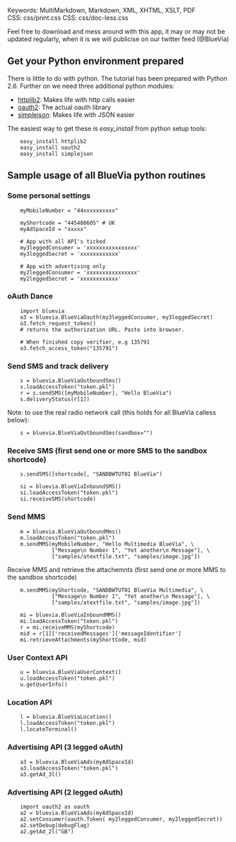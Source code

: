 Keywords:			MultiMarkdown, Markdown, XML, XHTML, XSLT, PDF   
CSS:				css/print.css
CSS:  				css/doc-less.css



Feel free to download and mess around with this app, it may or may not be updated regularly, when it is we will publicise on our twitter feed (@BlueVia)


## Get your Python environment prepared


There is little to do with python. The tutorial has been prepared with Python 2.6. Further on we need three additional python modules:

- [httplib2](http://code.google.com/p/httplib2/): Makes life with http calls easier
- [oauth2](https://github.com/simplegeo/python-oauth2): The actual oauth library
- [simplejson](http://code.google.com/p/simplejson): Makes life with JSON easier

The easiest way to get these is *easy_install*  from python setup tools:

		easy_install httplib2
		easy_install oauth2
		easy_install simplejson
	
	
## Sample usage of all BlueVia python routines


### Some personal settings

		myMobileNumber = "44xxxxxxxxxx"
	
		myShortcode = "445480605" # UK
		myAdSpaceId = "xxxxx"

		# App with all API's ticked 
		my3leggedConsumer = 'xxxxxxxxxxxxxxxx'
		my3leggedSecret = 'xxxxxxxxxxxx'

		# App with advertising only
		my2leggedConsumer = 'xxxxxxxxxxxxxxxx'
		my2leggedSecret = 'xxxxxxxxxxxx'
	
### oAuth Dance

		import bluevia
		o3 = bluevia.BlueViaOauth(my3leggedConsumer, my3leggedSecret)
		o3.fetch_request_token()
		# returns the authorization URL. Paste into browser.

		# When finished copy verifier, e.g 135791
		o3.fetch_access_token("135791")
		
### Send SMS and track delivery

		s = bluevia.BlueViaOutboundSms()
		s.loadAccessToken("token.pkl")
		r = s.sendSMS([myMobileNumber], "Hello BlueVia")
		s.deliveryStatus(r[1])

Note: to use the real radio network call (this holds for all BlueVia calless below):
		
		s = bluevia.BlueViaOutboundSms(sandbox="")

### Receive SMS (first send one or more SMS to the sandbox shortcode)

		s.sendSMS([shortcode], "SANDBWTUT01 BlueVia")

		si = bluevia.BlueViaInboundSMS()
		si.loadAccessToken("token.pkl")
		si.receiveSMS(shortcode)


### Send MMS

		m = bluevia.BlueViaOutboundMms()
		m.loadAccessToken("token.pkl")
		m.sendMMS(myMobileNumber, "Hello Multimedia BlueVia", \
				  ["Message\n Number 1", "Yet another\n Message"], \
				  ["samples/atextfile.txt", "samples/image.jpg"])

Receive MMS and retrieve the attachemnts (first send one or more MMS to the sandbox shortcode)

		m.sendMMS(myShortcode, "SANDBWTUT01 BlueVia Multimedia", \
				  ["Message\n Number 1", "Yet another\n Message"], \	
				  ["samples/atextfile.txt", "samples/image.jpg"])

		mi = bluevia.BlueViaInboundMMS()
		mi.loadAccessToken("token.pkl")
		r = mi.receiveMMS(myShortcode)
		mid = r[1]['receivedMessages']['messageIdentifier']
		mi.retrieveAttachments(myShortCode, mid)

### User Context API

		u = bluevia.BlueViaUserContext()
		u.loadAccessToken("token.pkl")
		u.getUserInfo()

### Location API

		l = bluevia.BlueViaLocation()
		l.loadAccessToken("token.pkl")
		l.locateTerminal()

### Advertising API (3 legged oAuth)

		a3 = bluevia.BlueViaAds(myAdSpaceId)
		a3.loadAccessToken("token.pkl")
		a3.getAd_3l()

### Advertising API (2 legged oAuth)

        import oauth2 as oauth
        a2 = bluevia.BlueViaAds(myAdSpaceId)
        a2.setConsumer(oauth.Token(	my2leggedConsumer, my2leggedSecret))
        a2.setDebug(debugFlag)
		a2.getAd_2l("GB")

